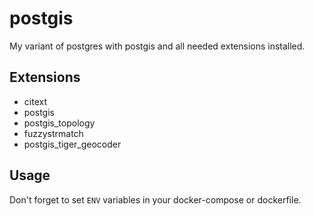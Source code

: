 # postgis

My variant of postgres with postgis and all needed extensions installed.

## Extensions
* citext
* postgis
* postgis_topology
* fuzzystrmatch
* postgis_tiger_geocoder

## Usage
Don't forget to set `ENV` variables in your docker-compose or dockerfile.
